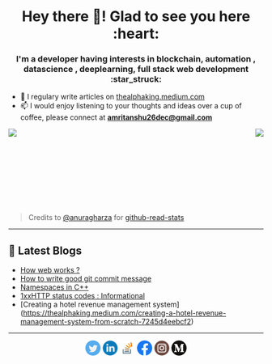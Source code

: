 <h1 align="center">Hey there 👋! Glad to see you here :heart:</h1>
<h3 align="center">I'm a developer having interests in blockchain, automation , datascience , deeplearning, full stack web development :star_struck:</h3>

- 📝 I regulary write articles on [thealphaking.medium.com](https://thealphaking.medium.com/)
- 📫 I would enjoy listening to your thoughts and ideas over a cup of coffee, please connect at **amritanshu26dec@gmail.com**


<img align="left" height=180em src="https://github-readme-stats.vercel.app/api/top-langs/?username=amritanshu-kk&theme=vue&hide=css,tcl,html"></img>
<img align="right" height=180em src="https://github-readme-stats.vercel.app/api?username=amritanshu-kk&count_private=true&show_icons=true&theme=vue&include_all_commits=true"></img>

<br/><br/><br/><br/><br/><br/><br/><br/><br/>
> Credits to [@anuragharza](https://github.com/anuraghazra) for [github-read-stats](https://github.com/anuraghazra/github-readme-stats)
<hr>

## 📝 Latest Blogs

<!-- BLOG-POST-LIST:START -->
- [How web works ?](https://thealphaking.medium.com/how-web-works-14a0706a7485)
- [How to write good git commit message](https://thealphaking.medium.com/how-to-write-a-good-git-commit-message-6e38a717a5a3)
- [Namespaces in C++](https://thealphaking.medium.com/namespaces-in-c-978eb47b0d0c)
- [1xxHTTP status codes : Informational ](https://thealphaking.medium.com/1xx-http-status-codes-informational-80818b004f8f)
- [Creating a hotel revenue management system] (https://thealphaking.medium.com/creating-a-hotel-revenue-management-system-from-scratch-7245d4eebcf2)
<!-- BLOG-POST-LIST:END -->

<hr>
<p align="center">
<a href="https://twitter.com/the__alpha_king" target="blank"><img align="center" src="https://raw.githubusercontent.com/thealphadollar/thealphadollar/master/assets/twitter.svg" alt="thealphadollar_" height="30" width="30" /></a>
<a href="https://www.linkedin.com/in/amritanshu-verma-the-alpha-king-79a145167/" target="blank"><img align="center" src="https://raw.githubusercontent.com/thealphadollar/thealphadollar/master/assets/linkedin.svg" alt="thealphadollar" height="30" width="30" /></a>
<a href="https://stackoverflow.com/users/12859257/amritanshu-verma" target="blank"><img align="center" src="https://raw.githubusercontent.com/thealphadollar/thealphadollar/master/assets/stack-overflow.svg" alt="thealphadollar" height="30" width="30" /></a>
<a href="https://www.facebook.com/amritanshu.verma.58/" target="blank"><img align="center" src="https://raw.githubusercontent.com/thealphadollar/thealphadollar/master/assets/facebook.svg" alt="thealphadollar" height="30" width="30" /></a>
<a href="https://www.instagram.com/the__alpha_king/" target="blank"><img align="center" src="https://raw.githubusercontent.com/thealphadollar/thealphadollar/master/assets/instagram.svg" alt="thealphadollar" height="30" width="30" /></a>
<a href="https://thealphaking.medium.com/" target="blank"><img align="center" src="https://raw.githubusercontent.com/thealphadollar/thealphadollar/master/assets/medium.svg" alt="@thealphadollar" height="30" width="30" /></a>
</p>
